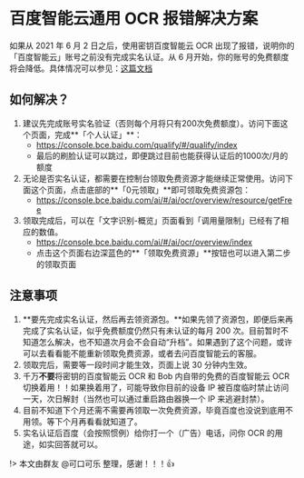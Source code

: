 # 百度智能云通用 OCR 报错解决方案

如果从 2021 年 6 月 2 日之后，使用密钥百度智能云 OCR 出现了报错，说明你的「百度智能云」账号之前没有完成实名认证。从 6 月开始，你的账号的免费额度将会降低。具体情况可以参见：[这篇文档](blog/2021-04-26-baidu-ocr-news)

## 如何解决？

1. 建议先完成账号实名验证（否则每个月将只有200次免费额度）。访问下面这个页面，完成**「个人认证」**：
    * https://console.bce.baidu.com/qualify/#/qualify/index
    * 最后的刷脸认证可以跳过，即便跳过目前也能获得认证后的1000次/月的额度
2. 无论是否实名认证，都需要在控制台领取免费资源才能继续正常使用。访问下面这个页面，点击底部的**「0元领取」**即可领取免费资源包：
    * https://console.bce.baidu.com/ai/#/ai/ocr/overview/resource/getFree
3. 领取完成后，可以在「文字识别-概览」页面看到「调用量限制」已经有了相应的数值。
    * https://console.bce.baidu.com/ai/#/ai/ocr/overview/index
    * 点击这个页面右边深蓝色的**「领取免费资源」**按钮也可以进入第二步的领取页面


## 注意事项

1. **要先完成实名认证，然后再去领资源包。**如果先领了资源包，即便后来再完成了实名认证，似乎免费额度仍然只有未认证的每月 200 次。目前暂时不知道怎么解决，也不知道次月会不会自动“升档”。如果遇到了这个问题，或许可以去看看能不能重新领取免费资源，或者去问百度智能云的客服。
2. 领取完后，需要等一段时间才能生效，页面上说 30 分钟内生效。
3. 千万**不要**将密钥的百度智能云 OCR 和 Bob 内自带的免费的百度智能云 OCR 切换着用！！如果换着用了，可能导致你目前的设备 IP 被百度临时禁止访问一天，次日解封（当然也可以通过重启路由器换一个 IP 来逃避封禁）。
4. 目前不知道下个月还需不需要再领取一次免费资源，毕竟百度也没说到底用不用领。等下个月再看看就知道了。
5. 实名认证后百度（会按照惯例）给你打一个（广告）电话，问你 OCR 的用途，如实回答就可以。

!> 本文由群友 @可口可乐 整理，感谢！！！👍